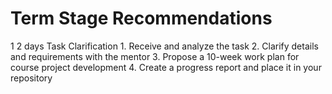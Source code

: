 # Term Stage Recommendations
1 2 days Task Clarification 1. Receive and analyze the task
2. Clarify details and requirements with the mentor
3. Propose a 10-week work plan for course project
   development
4. Create a progress report and place it in your repository